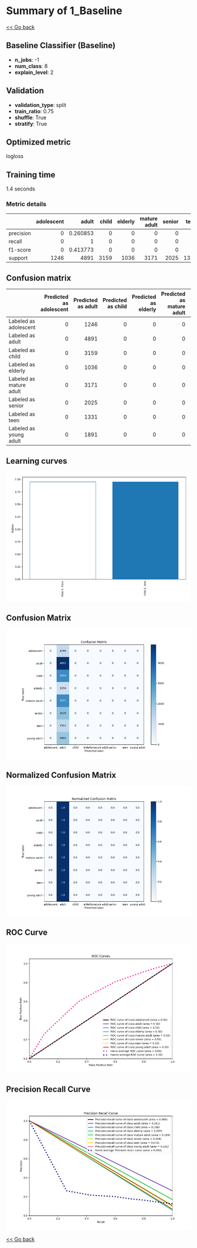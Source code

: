 # Summary of 1_Baseline

[<< Go back](../README.md)


## Baseline Classifier (Baseline)
- **n_jobs**: -1
- **num_class**: 8
- **explain_level**: 2

## Validation
 - **validation_type**: split
 - **train_ratio**: 0.75
 - **shuffle**: True
 - **stratify**: True

## Optimized metric
logloss

## Training time

1.4 seconds

### Metric details
|           |   adolescent |       adult |   child |   elderly |   mature adult |   senior |   teen |   young adult |   accuracy |     macro avg |   weighted avg |   logloss |
|:----------|-------------:|------------:|--------:|----------:|---------------:|---------:|-------:|--------------:|-----------:|--------------:|---------------:|----------:|
| precision |            0 |    0.260853 |       0 |         0 |              0 |        0 |      0 |             0 |   0.260853 |     0.0326067 |      0.0680445 |   1.95083 |
| recall    |            0 |    1        |       0 |         0 |              0 |        0 |      0 |             0 |   0.260853 |     0.125     |      0.260853  |   1.95083 |
| f1-score  |            0 |    0.413773 |       0 |         0 |              0 |        0 |      0 |             0 |   0.260853 |     0.0517216 |      0.107934  |   1.95083 |
| support   |         1246 | 4891        |    3159 |      1036 |           3171 |     2025 |   1331 |          1891 |   0.260853 | 18750         |  18750         |   1.95083 |


## Confusion matrix
|                         |   Predicted as adolescent |   Predicted as adult |   Predicted as child |   Predicted as elderly |   Predicted as mature adult |   Predicted as senior |   Predicted as teen |   Predicted as young adult |
|:------------------------|--------------------------:|---------------------:|---------------------:|-----------------------:|----------------------------:|----------------------:|--------------------:|---------------------------:|
| Labeled as adolescent   |                         0 |                 1246 |                    0 |                      0 |                           0 |                     0 |                   0 |                          0 |
| Labeled as adult        |                         0 |                 4891 |                    0 |                      0 |                           0 |                     0 |                   0 |                          0 |
| Labeled as child        |                         0 |                 3159 |                    0 |                      0 |                           0 |                     0 |                   0 |                          0 |
| Labeled as elderly      |                         0 |                 1036 |                    0 |                      0 |                           0 |                     0 |                   0 |                          0 |
| Labeled as mature adult |                         0 |                 3171 |                    0 |                      0 |                           0 |                     0 |                   0 |                          0 |
| Labeled as senior       |                         0 |                 2025 |                    0 |                      0 |                           0 |                     0 |                   0 |                          0 |
| Labeled as teen         |                         0 |                 1331 |                    0 |                      0 |                           0 |                     0 |                   0 |                          0 |
| Labeled as young adult  |                         0 |                 1891 |                    0 |                      0 |                           0 |                     0 |                   0 |                          0 |

## Learning curves
![Learning curves](learning_curves.png)
## Confusion Matrix

![Confusion Matrix](confusion_matrix.png)


## Normalized Confusion Matrix

![Normalized Confusion Matrix](confusion_matrix_normalized.png)


## ROC Curve

![ROC Curve](roc_curve.png)


## Precision Recall Curve

![Precision Recall Curve](precision_recall_curve.png)



[<< Go back](../README.md)
